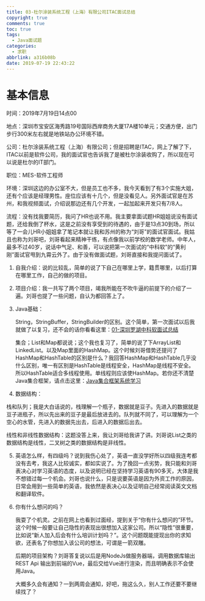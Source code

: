 ```yaml
---
title: 03-杜尔涂装系统工程（上海）有限公司ITAC面试总结
copyright: true
comments: true
toc: true
tags:
  - Java面试题
categories:
  - 求职
abbrlink: a316b08b
date: 2019-07-19 22:43:22
---
```


# 基本信息

时间：2019年7月19日14点00

地点：深圳市宝安区海秀路19号国际西岸商务大厦17A楼10单元；交通方便，出门步行300米左右就是地铁站办公环境不错。

公司：杜尔涂装系统工程（上海）有限公司；但是招聘是ITAC，网上了解了下，ITAC以前是软件公司，我的面试官也告诉我了是被杜尔涂装收购了，所以现在可以说是杜尔的IT部门。

职位：MES-软件工程师

环境：深圳这边的办公室不大，但是员工也不多，我今天看到了有3个实施大姐，还有个应该是经理男性。座位应该有十几个，但是没看见人。另外面试官是在苏州，和我视频面试，介绍说那边还有几个开发，一起加起来开发只有7/8人。

流程：没有找我要简历，我问了HR也说不用。我主要拿面试题HR姐姐说没有面试题，还给我倒了杯水，这是之前没有享受到的待遇的，由于是13点30到场，所以等了一会儿HR小姐姐拿了笔记本就让我和苏州的称为“刘哥”的面试官面试。我姑且也称为刘哥吧，刘哥看起来精神干练，有点像我以前学校的数学老师。中年人，最多不过40岁，说话中气足、和善，可以说把第一次面试的“中科软”的“黄利刚”面试官甩到九霄云外了。由于没有做面试题，刘哥直接和我提问面试了。

1. 自我介绍：说的比较乱，简单的说了下自己在哪里上学，籍贯哪里，以后打算在哪里工作，自己的做的项目。

2. 项目介绍：我一共写了两个项目，竭我所能在不吹牛逼的前提下的介绍了一遍。刘哥也提了一些问题，自认为都回答上了。

3. Java基础：

   String，StringBuffer，StringBuilder的区别。这个简单，第一次面试以后我就做了以复习，还不会的话你看看这里：[01-深圳罗湖中科软面试总结](https://blog.gobyte.cn/post/4a74da6f.html)

   集合；List和Map都说说；这个我也复习了，简单的说了下ArrayList和LinkedList。以及Map里面的HashMap。这个时候刘哥借势还提问了HashMap和HashTable的区别是什么？我回答HashMap和HashTable几乎没什么区别，唯一有区别是HashTable是线程安全，HashMap是线程不安全。所以HashTable适合多线程使用。单线程则应该使HashMap。若你还不清楚Java集合框架，请点击这里：[Java集合框架系统学习](https://blog.gobyte.cn/post/57eede11.html)

4. 数据结构：

  栈和队列；我是大白话说的，栈理解一个瓶子，数据就是豆子。先进入的数据就是豆子进瓶子，所以先出来的豆子是最后放进去的。队列就不同了，可以理解为一个空心的水管，先进入的数据先出去，后进入的数据后出去。

  线性和非线性数据结构：这题没答上来，我让刘哥给我讲了讲。刘哥说List之类的数据结构是线性，二叉树之类的数据结构是非线性。

5. 英语怎么样，有四级吗？说到我伤心处了，英语一直没学好所以四级我连考都没有去考，我这人比较诚实，都如实说了。为了挽回一点劣势，我只能和刘哥表决心对学习英语的态度，以及说明已经在坚持学习英语有90多天，大体是我不想错过每一个机会。刘哥也说什么，只是说要英语是因为外资工作的原因，日常会用到一些简单的英语，我依然是表决心以及证明自己经常阅读英文文档和翻译软件。

6. 你有什么想问的吗？

   我耍了个机灵。之前在网上也看到过面经，提到关于“你有什么想问的”环节。这个时候一般要让自己隐性的表现出很想加入这家公司。所以“隐性”很重要，比如说“新人加入后会有什么培训计划吗？”。这个问题既能提现出你的求知欲，还表名了你想加入该公司的想法，可谓是一箭双雕。

   后期的项目架构？刘哥答复说以后是用NodeJs做服务器端，调用数据库输出REST Api 输出到前端的Vue，最后交给Vue进行渲染，而且明确表示不会使用Java。

   大概多久会有通知？一到两周会通知，好吧，拖这么久，别人工作还要不要继续找了？



